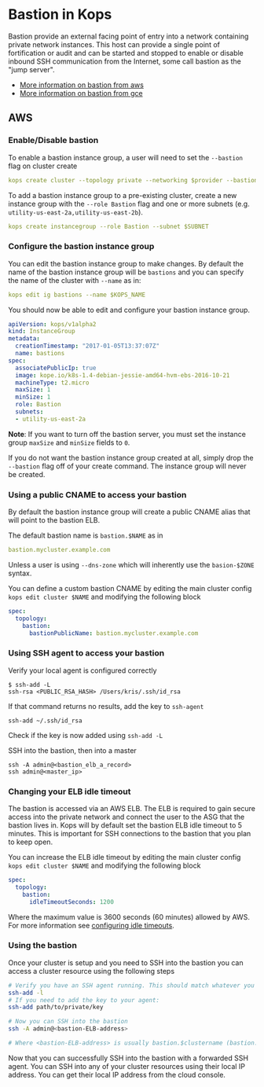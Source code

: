 # Bastion in Kops

Bastion provide an external facing point of entry into a network containing private network instances. This host can provide a single point of fortification or audit and can be started and stopped to enable or disable inbound SSH communication from the Internet, some call bastion as the "jump server".

* [More information on bastion from aws](http://docs.aws.amazon.com/quickstart/latest/linux-bastion/architecture.html)
* [More information on bastion from gce](https://cloud.google.com/solutions/connecting-securely#bastion)

## AWS

### Enable/Disable bastion

To enable a bastion instance group, a user will need to set the `--bastion` flag on cluster create

```yaml
kops create cluster --topology private --networking $provider --bastion $NAME
```

To add a bastion instance group to a pre-existing cluster, create a new instance group with the `--role Bastion` flag and one or more subnets (e.g. `utility-us-east-2a,utility-us-east-2b`). 
```yaml
kops create instancegroup --role Bastion --subnet $SUBNET
```

### Configure the bastion instance group

You can edit the bastion instance group to make changes. By default the name of the bastion instance group will be `bastions` and you can specify the name of the cluster with `--name` as in:

```yaml
kops edit ig bastions --name $KOPS_NAME
```

You should now be able to edit and configure your bastion instance group.

```yaml
apiVersion: kops/v1alpha2
kind: InstanceGroup
metadata:
  creationTimestamp: "2017-01-05T13:37:07Z"
  name: bastions
spec:
  associatePublicIp: true
  image: kope.io/k8s-1.4-debian-jessie-amd64-hvm-ebs-2016-10-21
  machineType: t2.micro
  maxSize: 1
  minSize: 1
  role: Bastion
  subnets:
  - utility-us-east-2a
```

**Note**: If you want to turn off the bastion server, you must set the instance group `maxSize` and `minSize` fields to `0`.

If you do not want the bastion instance group created at all, simply drop the `--bastion` flag off of your create command. The instance group will never be created.


### Using a public CNAME to access your bastion

By default the bastion instance group will create a public CNAME alias that will point to the bastion ELB.

The default bastion name is `bastion.$NAME` as in

```yaml
bastion.mycluster.example.com
```

Unless a user is using `--dns-zone` which will inherently use the `basion-$ZONE` syntax.

You can define a custom bastion CNAME by editing the main cluster config `kops edit cluster $NAME` and modifying the following block

```yaml
spec:
  topology:
    bastion:
      bastionPublicName: bastion.mycluster.example.com
```

### Using SSH agent to access your bastion

Verify your local agent is configured correctly

```
$ ssh-add -L
ssh-rsa <PUBLIC_RSA_HASH> /Users/kris/.ssh/id_rsa
```

If that command returns no results, add the key to `ssh-agent`

```
ssh-add ~/.ssh/id_rsa
```

Check if the key is now added using `ssh-add -L`

SSH into the bastion, then into a master

```
ssh -A admin@<bastion_elb_a_record>
ssh admin@<master_ip>
```

### Changing your ELB idle timeout

The bastion is accessed via an AWS ELB. The ELB is required to gain secure access into the private network and connect the user to the ASG that the bastion lives in. Kops will by default set the bastion ELB idle timeout to 5 minutes. This is important for SSH connections to the bastion that you plan to keep open.

You can increase the ELB idle timeout by editing the main cluster config `kops edit cluster $NAME` and modifying the following block

```yaml
spec:
  topology:
    bastion:
      idleTimeoutSeconds: 1200
```

Where the maximum value is 3600 seconds (60 minutes) allowed by AWS. For more information see [configuring idle timeouts](http://docs.aws.amazon.com/elasticloadbalancing/latest/classic/config-idle-timeout.html).

### Using the bastion

Once your cluster is setup and you need to SSH into the bastion you can access a cluster resource using the following steps

```bash
# Verify you have an SSH agent running. This should match whatever you built your cluster with.
ssh-add -l
# If you need to add the key to your agent:
ssh-add path/to/private/key

# Now you can SSH into the bastion
ssh -A admin@<bastion-ELB-address>

# Where <bastion-ELB-address> is usually bastion.$clustername (bastion.example.kubernetes.cluster) unless otherwise specified

```

Now that you can successfully SSH into the bastion with a forwarded SSH agent. You can SSH into any of your cluster resources using their local IP address. You can get their local IP address from the cloud console.
